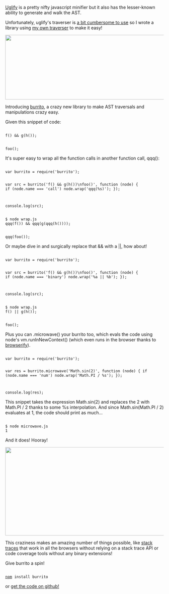 <a href="https://github.com/mishoo/UglifyJS">Uglify</a>
is a pretty nifty javascript minifier but it also has the lesser-known ability
to generate and walk the AST.
</p>

<p>
Unfortunately, uglify's traverser is
<a href="https://github.com/mishoo/UglifyJS/blob/6a873a7757895fdc06501854e4ba84e15c12a74a/tmp/instrument.js">a bit cumbersome to use</a>
so I wrote a library using
<a href="https://github.com/substack/js-traverse">my own traverser</a>
to make it easy!
</p>

<div>
<img src="/images/burrito.png" width="834" height="205">
</div>

<p>
Introducing
<a href="https://github.com/substack/node-burrito">burrito</a>,
a crazy new library to make AST traversals and manipulations crazy easy.
</p>

<p>
Given this snippet of code:
</p>

<code>
f() &amp;&amp; g(h());

foo();
</code>

<p>
It's super easy to wrap all the function calls in another function call,
<span class="code">qqq()</span>:
</p>

<code>
var burrito = require('burrito');

var src = burrito('f() &amp;&amp; g(h())\nfoo()', function (node) {
    if (node.name === 'call') node.wrap('qqq(%s)');
});

console.log(src);
</code>

<p></p>

<code>
$ node wrap.js 
qqq(f()) &amp;&amp; qqq(g(qqq(h())));

qqq(foo());
</code>

<p>
Or maybe dive in and surgically replace that
<span class="code">&amp;&amp;</span>
with a
<span class="code">||</span>, how about!
</p>

<code>
var burrito = require('burrito');

var src = burrito('f() &amp;&amp; g(h())\nfoo()', function (node) {
    if (node.name === 'binary') node.wrap('%a || %b');
});

console.log(src);
</code>

<p></p>

<code>
$ node wrap.js 
f() || g(h());

foo();
</code>

<p>
Plus you can <span class="code">.microwave()</span> your burrito too, which
evals the code using node's <span class="code">vm.runInNewContext()</span>
(which even runs in the browser thanks to
<a href="http://github.com/substack/node-browserify">browserify</a>).
</p>

<code>
var burrito = require('burrito');

var res = burrito.microwave('Math.sin(2)', function (node) {
    if (node.name === 'num') node.wrap('Math.PI / %s');
});

console.log(res);
</code>

<p>
This snippet takes the expression <span class="code">Math.sin(2)</span> and
replaces the <span class="code">2</span> with <span class="code">Math.PI /
2</span> thanks to some <span class="code">%s</span> interpolation.
And since <span class="code">Math.sin(Math.PI / 2)</span> evaluates at <span
class="code">1</span>, the code should print as much...
</p>

<code>
$ node microwave.js
1
</code>

<p>
And it does! Hooray!
</p>

<div>
<img src="/images/microwave.png" width="555" height="280">
</div>

<p>
This craziness makes an amazing number of things possible, like
<a href="https://github.com/substack/node-stackedy">stack traces</a>
that work in all the browsers without relying on a stack trace API or code
coverage tools without any binary extensions!
</p>

<p>Give burrito a spin!</p>

<code>
<a href="http://npmjs.org">npm</a> install burrito
</code>

<p>
or <a href="https://github.com/substack/node-burrito">get the code on github!</a>
</p>
